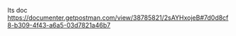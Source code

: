 Its doc https://documenter.getpostman.com/view/38785821/2sAYHxojeB#7d0d8cf8-b309-4f43-a6a5-03d7821a46b7
